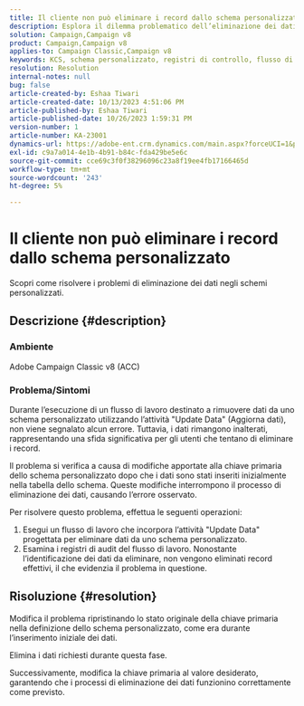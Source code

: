 ```yaml
---
title: Il cliente non può eliminare i record dallo schema personalizzato
description: Esplora il dilemma problematico dell’eliminazione dei dati negli schemi personalizzati. Scopri le problematiche che si verificano quando i flussi di lavoro non eliminano i dati nonostante un’esecuzione priva di errori.
solution: Campaign,Campaign v8
product: Campaign,Campaign v8
applies-to: Campaign Classic,Campaign v8
keywords: KCS, schema personalizzato, registri di controllo, flusso di lavoro, eliminazione dati, chiave primaria, Adobe Campaign Classic v8, ACC, risoluzione dei problemi
resolution: Resolution
internal-notes: null
bug: false
article-created-by: Eshaa Tiwari
article-created-date: 10/13/2023 4:51:06 PM
article-published-by: Eshaa Tiwari
article-published-date: 10/26/2023 1:59:31 PM
version-number: 1
article-number: KA-23001
dynamics-url: https://adobe-ent.crm.dynamics.com/main.aspx?forceUCI=1&pagetype=entityrecord&etn=knowledgearticle&id=ebf9b4ad-e869-ee11-9ae7-6045bd006a22
exl-id: c9a7a014-4e1b-4b91-b84c-fda429be5e6c
source-git-commit: cce69c3f0f38296096c23a8f19ee4fb17166465d
workflow-type: tm+mt
source-wordcount: '243'
ht-degree: 5%

---
```


# Il cliente non può eliminare i record dallo schema personalizzato


Scopri come risolvere i problemi di eliminazione dei dati negli schemi personalizzati.

## Descrizione {#description}


### Ambiente

Adobe Campaign Classic v8 (ACC)

### Problema/Sintomi

Durante l’esecuzione di un flusso di lavoro destinato a rimuovere dati da uno schema personalizzato utilizzando l’attività &quot;Update Data&quot; (Aggiorna dati), non viene segnalato alcun errore. Tuttavia, i dati rimangono inalterati, rappresentando una sfida significativa per gli utenti che tentano di eliminare i record.

Il problema si verifica a causa di modifiche apportate alla chiave primaria dello schema personalizzato dopo che i dati sono stati inseriti inizialmente nella tabella dello schema. Queste modifiche interrompono il processo di eliminazione dei dati, causando l’errore osservato.

Per risolvere questo problema, effettua le seguenti operazioni:

1. Esegui un flusso di lavoro che incorpora l’attività &quot;Update Data&quot; progettata per eliminare dati da uno schema personalizzato.
2. Esamina i registri di audit del flusso di lavoro. Nonostante l’identificazione dei dati da eliminare, non vengono eliminati record effettivi, il che evidenzia il problema in questione.



## Risoluzione {#resolution}


Modifica il problema ripristinando lo stato originale della chiave primaria nella definizione dello schema personalizzato, come era durante l’inserimento iniziale dei dati.

Elimina i dati richiesti durante questa fase.

Successivamente, modifica la chiave primaria al valore desiderato, garantendo che i processi di eliminazione dei dati funzionino correttamente come previsto.
